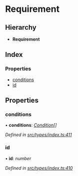 # Requirement

## Hierarchy

* **Requirement**

## Index

### Properties

* [conditions](requirement.md#conditions)
* [id](requirement.md#id)

## Properties

### conditions

• **conditions**: [_Condition_](../globals.md#condition)_\[\]_

_Defined in_ [_src/types/index.ts:411_](https://github.com/PolymathNetwork/polymesh-sdk/blob/a0872cf4/src/types/index.ts#L411)

### id

• **id**: _number_

_Defined in_ [_src/types/index.ts:410_](https://github.com/PolymathNetwork/polymesh-sdk/blob/a0872cf4/src/types/index.ts#L410)

